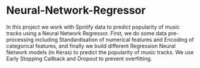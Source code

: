 # Neural-Network-Regressor
In this project we work with Spotify data to predict popularity of music tracks using a Neural Network Regressor.
First, we do some data pre-processing including Standardisation of numerical features and Encoding of categorical features, 
and finally we build different Regression Neural Network models (in Keras) to predict the popularity of music tracks.
We use Early Stopping Callback and Dropout to prevent overfitting.

